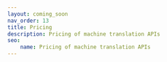```yaml
---
layout: coming_soon
nav_order: 13
title: Pricing
description: Pricing of machine translation APIs
seo:
    name: Pricing of machine translation APIs
---
```

